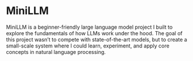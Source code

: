 # MiniLLM
MiniLLM is a beginner-friendly large language model project I built to explore the fundamentals of how LLMs work under the hood. The goal of this project wasn’t to compete with state-of-the-art models, but to create a small-scale system where I could learn, experiment, and apply core concepts in natural language processing.
